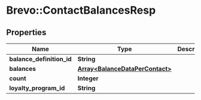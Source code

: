 # Brevo::ContactBalancesResp

## Properties
Name | Type | Description | Notes
------------ | ------------- | ------------- | -------------
**balance_definition_id** | **String** |  | [optional] 
**balances** | [**Array&lt;BalanceDataPerContact&gt;**](BalanceDataPerContact.md) |  | [optional] 
**count** | **Integer** |  | [optional] 
**loyalty_program_id** | **String** |  | [optional] 


